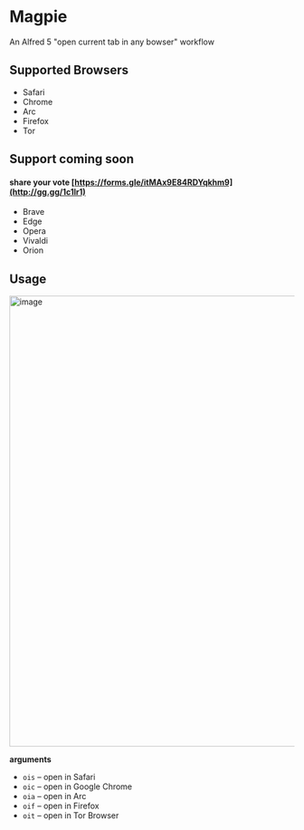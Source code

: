 # Magpie
An Alfred 5 "open current tab in any bowser" workflow

## Supported Browsers
- Safari
- Chrome
- Arc
- Firefox
- Tor

## Support coming soon
#### share your vote [https://forms.gle/itMAx9E84RDYqkhm9](http://gg.gg/1c1lr1)
- Brave
- Edge
- Opera
- Vivaldi
- Orion

## Usage

<img width="796" alt="image" src="https://github.com/user-attachments/assets/3ce2d0db-9ee4-49e8-9c2a-dd4c55049eba">


**arguments**
  - `ois` – open in Safari
  - `oic` – open in Google Chrome
  - `oia` – open in Arc
  - `oif` – open in Firefox
  - `oit` – open in Tor Browser

